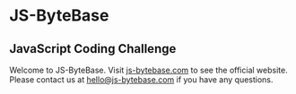 # JS-ByteBase
## JavaScript Coding Challenge

Welcome to JS-ByteBase.
Visit [js-bytebase.com](https://js-bytebase.com) to see the official website.
Please contact us at [hello@js-bytebase.com](mailto:hello@js-bytebase.com) if you have any questions.